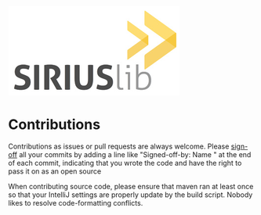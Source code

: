 ![sirius](sirius.jpg)

# Contributions

Contributions as issues or pull requests are always welcome. 
Please [sign-off](http://developercertificate.org) 
all your commits by adding a line like "Signed-off-by: Name <email>" at 
the end of each commit, indicating that you wrote the code and have the
right to pass it on as an open source

When contributing source code, please ensure that maven ran at least once
so that your IntelliJ settings are properly update by the build script.
Nobody likes to resolve code-formatting conflicts.
